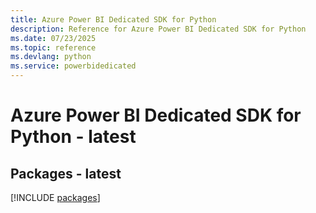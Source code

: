 ```yaml
---
title: Azure Power BI Dedicated SDK for Python
description: Reference for Azure Power BI Dedicated SDK for Python
ms.date: 07/23/2025
ms.topic: reference
ms.devlang: python
ms.service: powerbidedicated
---
```

# Azure Power BI Dedicated SDK for Python - latest
## Packages - latest
[!INCLUDE [packages](power-bi-dedicated-index.md)]